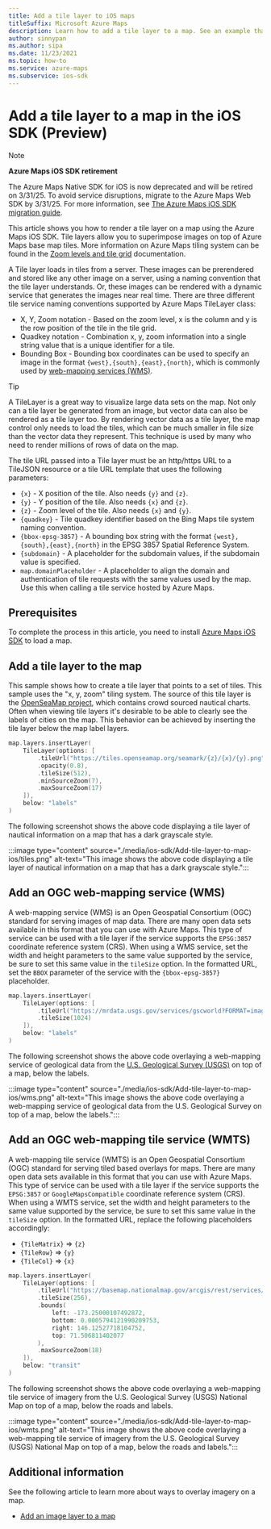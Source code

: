 ```yaml
---
title: Add a tile layer to iOS maps
titleSuffix: Microsoft Azure Maps
description: Learn how to add a tile layer to a map. See an example that uses the Azure Maps iOS SDK to add a weather radar overlay to a map.
author: sinnypan
ms.author: sipa
ms.date: 11/23/2021
ms.topic: how-to
ms.service: azure-maps
ms.subservice: ios-sdk
---
```


# Add a tile layer to a map in the iOS SDK (Preview)

> [!NOTE]
>
> **Azure Maps iOS SDK retirement**
>
> The Azure Maps Native SDK for iOS is now deprecated and will be retired on 3/31/25. To avoid service disruptions, migrate to the Azure Maps Web SDK by 3/31/25. For more information, see [The Azure Maps iOS SDK migration guide](ios-sdk-migration-guide.md).

This article shows you how to render a tile layer on a map using the Azure Maps iOS SDK. Tile layers allow you to superimpose images on top of Azure Maps base map tiles. More information on Azure Maps tiling system can be found in the [Zoom levels and tile grid] documentation.

A Tile layer loads in tiles from a server. These images can be prerendered and stored like any other image on a server, using a naming convention that the tile layer understands. Or, these images can be rendered with a dynamic service that generates the images near real time. There are three different tile service naming conventions supported by Azure Maps TileLayer class:

* X, Y, Zoom notation - Based on the zoom level, x is the column and y is the row position of the tile in the tile grid.
* Quadkey notation - Combination x, y, zoom information into a single string value that is a unique identifier for a tile.
* Bounding Box - Bounding box coordinates can be used to specify an image in the format `{west},{south},{east},{north}`, which is commonly used by [web-mapping services (WMS)].

> [!TIP]
> A TileLayer is a great way to visualize large data sets on the map. Not only can a tile layer be generated from an image, but vector data can also be rendered as a tile layer too. By rendering vector data as a tile layer, the map control only needs to load the tiles, which can be much smaller in file size than the vector data they represent. This technique is used by many who need to render millions of rows of data on the map.

The tile URL passed into a Tile layer must be an http/https URL to a TileJSON resource or a tile URL template that uses the following parameters:

* `{x}` - X position of the tile. Also needs `{y}` and `{z}`.
* `{y}` - Y position of the tile. Also needs `{x}` and `{z}`.
* `{z}` - Zoom level of the tile. Also needs `{x}` and `{y}`.
* `{quadkey}` - Tile quadkey identifier based on the Bing Maps tile system naming convention.
* `{bbox-epsg-3857}` - A bounding box string with the format `{west},{south},{east},{north}` in the EPSG 3857 Spatial Reference System.
* `{subdomain}` - A placeholder for the subdomain values, if the subdomain value is specified.
* `map.domainPlaceholder` - A placeholder to align the domain and authentication of tile requests with the same values used by the map. Use this when calling a tile service hosted by Azure Maps.

## Prerequisites

To complete the process in this article, you need to install [Azure Maps iOS SDK] to load a map.

## Add a tile layer to the map

This sample shows how to create a tile layer that points to a set of tiles. This sample uses the "x, y, zoom" tiling system. The source of this tile layer is the [OpenSeaMap project], which contains crowd sourced nautical charts. Often when viewing tile layers it's desirable to be able to clearly see the labels of cities on the map. This behavior can be achieved by inserting the tile layer below the map label layers.

```swift
map.layers.insertLayer(
    TileLayer(options: [
        .tileUrl("https://tiles.openseamap.org/seamark/{z}/{x}/{y}.png"),
        .opacity(0.8),
        .tileSize(512),
        .minSourceZoom(7),
        .maxSourceZoom(17)
    ]),
    below: "labels"
)
```

The following screenshot shows the above code displaying a tile layer of nautical information on a map that has a dark grayscale style.

:::image type="content" source="./media/ios-sdk/Add-tile-layer-to-map-ios/tiles.png" alt-text="This image shows the above code displaying a tile layer of nautical information on a map that has a dark grayscale style.":::

## Add an OGC web-mapping service (WMS)

A web-mapping service (WMS) is an Open Geospatial Consortium (OGC) standard for serving images of map data. There are many open data sets available in this format that you can use with Azure Maps. This type of service can be used with a tile layer if the service supports the `EPSG:3857` coordinate reference system (CRS). When using a WMS service, set the width and height parameters to the same value supported by the service, be sure to set this same value in the `tileSize` option. In the formatted URL, set the `BBOX` parameter of the service with the `{bbox-epsg-3857}` placeholder.

```swift
map.layers.insertLayer(
    TileLayer(options: [
        .tileUrl("https://mrdata.usgs.gov/services/gscworld?FORMAT=image/png&HEIGHT=1024&LAYERS=geology&REQUEST=GetMap&STYLES=default&TILED=true&TRANSPARENT=true&WIDTH=1024&VERSION=1.3.0&SERVICE=WMS&CRS=EPSG:3857&BBOX={bbox-epsg-3857}"),
        .tileSize(1024)
    ]),
    below: "labels"
)
```

The following screenshot shows the above code overlaying a web-mapping service of geological data from the [U.S. Geological Survey (USGS)] on top of a map, below the labels.

:::image type="content" source="./media/ios-sdk/Add-tile-layer-to-map-ios/wms.png" alt-text="This image shows the above code overlaying a web-mapping service of geological data from the U.S. Geological Survey on top of a map, below the labels.":::

## Add an OGC web-mapping tile service (WMTS)

A web-mapping tile service (WMTS) is an Open Geospatial Consortium (OGC) standard for serving tiled based overlays for maps. There are many open data sets available in this format that you can use with Azure Maps. This type of service can be used with a tile layer if the service supports the `EPSG:3857` or `GoogleMapsCompatible` coordinate reference system (CRS). When using a WMTS service, set the width and height parameters to the same value supported by the service, be sure to set this same value in the `tileSize` option. In the formatted URL, replace the following placeholders accordingly:

* `{TileMatrix}` => `{z}`
* `{TileRow}` => `{y}`
* `{TileCol}` => `{x}`

```swift
map.layers.insertLayer(
    TileLayer(options: [
        .tileUrl("https://basemap.nationalmap.gov/arcgis/rest/services/USGSImageryOnly/MapServer/WMTS/tile/1.0.0/USGSImageryOnly/default/GoogleMapsCompatible/{z}/{y}/{x}"),
        .tileSize(256),
        .bounds(
            left: -173.25000107492872,
            bottom: 0.0005794121990209753, 
            right: 146.12527718104752,
            top: 71.506811402077
        ),
        .maxSourceZoom(18)
    ]),
    below: "transit"
)
```

The following screenshot shows the above code overlaying a web-mapping tile service of imagery from the U.S. Geological Survey (USGS) National Map on top of a map, below the roads and labels.

:::image type="content" source="./media/ios-sdk/Add-tile-layer-to-map-ios/wmts.png" alt-text="This image shows the above code overlaying a web-mapping tile service of imagery from the U.S. Geological Survey (USGS) National Map on top of a map, below the roads and labels.":::

## Additional information

See the following article to learn more about ways to overlay imagery on a map.

* [Add an image layer to a map]

[Add an image layer to a map]: add-image-layer-map-ios.md
[Azure Maps iOS SDK]: how-to-use-ios-map-control-library.md
[OpenSeaMap project]: https://openseamap.org/index.php
[U.S. Geological Survey (USGS)]: https://mrdata.usgs.gov
[web-mapping services (WMS)]: https://www.opengeospatial.org/standards/wms
[Zoom levels and tile grid]: zoom-levels-and-tile-grid.md
